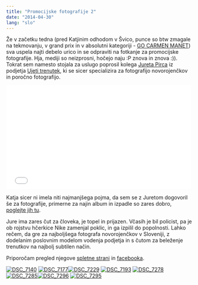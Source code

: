 ```yaml
---
title: "Promocijske fotografije 2"
date: "2014-04-30"
lang: "slo"
---
```


Že v začetku tedna (pred Katjinim odhodom v Švico, punce so btw zmagale na tekmovanju, v grand prix in v absolutni kategoriji - [GO CARMEN MANET](%20https://www.facebook.com/Carmen.manet?fref=ts "Carmen Manet")) sva uspela najti debelo urico in se odpraviti na fotkanje za promocijske fotografije. Hja, mediji so neizprosni, hočejo naju :P znova in znova :)). Tokrat sem namesto stojala za uslugo poprosil kolega [Jureta Pirca](http://ujeti-trenutek.com/ "Ujeti trenutek") iz podjetja [Ujeti trenutek](http://ujeti-trenutek.com/ "Ujeti trenutek"), ki se sicer specializira za fotografijo novorojenčkov in poročno fotografijo.

<iframe src="//player.vimeo.com/video/77241918" width="500" height="281" frameborder="0" allowfullscreen="allowfullscreen"></iframe>

Katja sicer ni imela niti najmanjšega pojma, da sem se z Juretom dogovoril še za fotografije, primerne za najin album in izpadle so zares dobro, [poglejte jih tu](http://poroka.ujeti-trenutek.com/katja-matej-fotografiranje-parov-golnik/ "Jure Pirc - Ujeti trenutek").

Jure ima zares čut za človeka, je topel in prijazen. Včasih je bil policist, pa je ob rojstvu hčerkice Nike zamenjal poklic, in ga izpilil do popolnosti. Lahko rečem, da gre za najboljšega fotografa novorojenčkov v Sloveniji, z dodelanim poslovnim modelom vodenja podjetja in s čutom za beleženje trenutkov na najbolj subtilen način.

Priporočam pregled njegove [spletne strani](http://ujeti-trenutek.com/ "Ujeti trenutek") in [facebooka](https://www.facebook.com/UjetiTrenutek?fref=ts "Jure Pirc - Ujeti trenutek").

[![DSC_7140](images/DSC_7140-300x199.jpg)](http://gremovmongolijo.com/wp-content/uploads/2014/04/DSC_7140.jpg) [![DSC_7177](images/DSC_7177-300x199.jpg)](http://gremovmongolijo.com/wp-content/uploads/2014/04/DSC_7177.jpg)[![DSC_7229](images/DSC_7229-300x199.jpg)](http://gremovmongolijo.com/wp-content/uploads/2014/04/DSC_7229.jpg) [![DSC_7193](images/DSC_7193-300x199.jpg)](http://gremovmongolijo.com/wp-content/uploads/2014/04/DSC_7193.jpg) [![DSC_7278](images/DSC_7278-300x199.jpg)](http://gremovmongolijo.com/wp-content/uploads/2014/04/DSC_7278.jpg) [![DSC_7285](images/DSC_7285-300x199.jpg)](http://gremovmongolijo.com/wp-content/uploads/2014/04/DSC_7285.jpg)[![DSC_7296](images/DSC_7296-300x199.jpg)](http://gremovmongolijo.com/wp-content/uploads/2014/04/DSC_7296.jpg) [![DSC_7295](images/DSC_7295-300x199.jpg)](http://gremovmongolijo.com/wp-content/uploads/2014/04/DSC_7295.jpg)
